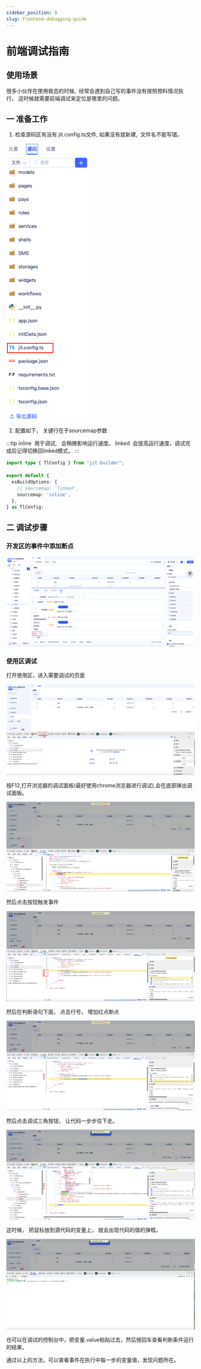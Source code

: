 ```yaml
---
sidebar_position: 8
slug: frontend-debugging-guide
---
```


# 前端调试指南
## 使用场景

很多小伙伴在使用极态的时候,  经常会遇到自己写的事件没有按照预料情况执行， 这时候就需要前端调试来定位是哪里的问题。

## 一 准备工作 

1. 检查源码区有没有 jit.config.ts文件, 如果没有就新建,  文件名不能写错。

![](./img/frontend-debug/2025-10-25-16-16-54.png)


2. 配置如下， 关键行在于sourcemap参数

:::tip
inline  用于调试,   会稍微影响运行速度。
linked  会提高运行速度，调试完成后记得切换回linked模式。
:::



```typescript
import type { TlConfig } from "jit-builder";

export default {
  esBuildOptions: {
    // sourcemap: 'linked',
    sourcemap: 'inline',
  },
} as TlConfig;

```

## 二 调试步骤

### 开发区的事件中添加断点


![](./img/frontend-debug/2025-10-25-17-08-13.png)

### 使用区调试

打开使用区，进入需要调试的页面

![](./img/frontend-debug/2025-10-25-16-28-40.png)

按F12,打开浏览器的调试面板(最好使用chrome浏览器进行调试),会在底部弹出调试面板。



![](./img/frontend-debug/2025-10-25-16-32-50.png)

然后点击按钮触发事件


![](./img/frontend-debug/2025-10-25-17-09-51.png)

然后在判断语句下面， 点击行号， 增加红点断点

![](./img/frontend-debug/2025-10-25-17-11-53.png)

然后点击调试三角按钮， 让代码一步步往下走。

![](./img/frontend-debug/2025-10-25-17-16-00.png)

这时候， 把鼠标放到源代码的变量上， 就会出现代码的值的弹框。


![](./img/frontend-debug/2025-10-25-17-17-12.png)

也可以在调试的控制台中，把变量.value粘贴过去，然后按回车查看判断条件运行的结果。

通过以上的方法，可以查看事件在执行中每一步的变量值，发现问题所在。